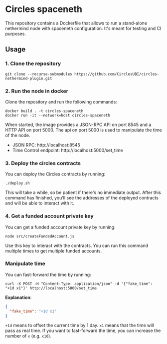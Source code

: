 # Circles spaceneth
This repository contains a Dockerfile that allows to run a stand-alone nethermind node with spaceneth configuration.
It's meant for testing and CI purposes.

## Usage
### 1. Clone the repository
```shell
git clone --recurse-submodules https://github.com/CirclesUBI/circles-nethermind-plugin.git
```

### 2. Run the node in docker
Clone the repository and run the following commands:
```shell
docker build . -t circles-spaceneth
docker run -it --network=host circles-spaceneth
```

When started, the image provides a JSON-RPC API on port 8545 and a HTTP API on port 5000.
The api on port 5000 is used to manipulate the time of the node.

* JSON RPC: http://localhost:8545
* Time Control endpoint: http://localhost:5000/set_time

### 3. Deploy the circles contracts
You can deploy the Circles contracts by running:
```shell
./deploy.sh
```
This will take a while, so be patient if there's no immediate output.
After this command has finished, you'll see the addresses of the deployed contracts and will be able to interact with it.


### 4. Get a funded account private key
You can get a funded account private key by running:
```shell
node src/createFundedAccount.js
```
Use this key to interact with the contracts.
You can run this command multiple times to get multiple funded accounts.

### Manipulate time
You can fast-forward the time by running:
```shell
curl -X POST -H "Content-Type: application/json" -d '{"fake_time": "+1d x1"}' http://localhost:5000/set_time
```
**Explanation**:
```json
{
  "fake_time": "+1d x1"
}
```
`+1d` means to offset the current time by 1 day.
`x1` means that the time will pass as real time. If you want to fast-forward the time, you can increase the number of `x` (e.g. `x10`).
